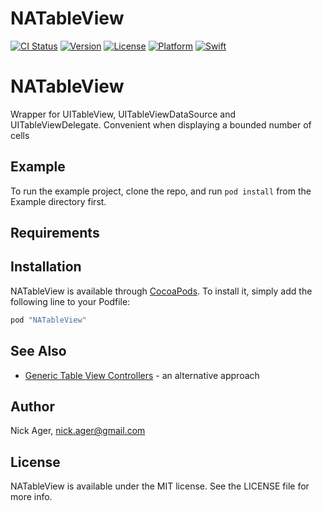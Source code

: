 # NATableView

[![CI Status](http://img.shields.io/travis/Nick%20Ager/NATableView.svg?style=flat)](https://travis-ci.org/Nick%20Ager/NATableView)
[![Version][cocoapods-version-badge]][cocoapods-url]
[![License][cocoapods-licence-badge]][cocoapods-url]
[![Platform][cocoapods-platform-badge]][cocoapods-url]
[![Swift][swift-badge]][swift-url]


# NATableView
Wrapper for UITableView, UITableViewDataSource and UITableViewDelegate. 
Convenient when displaying a bounded number of cells

## Example

To run the example project, clone the repo, and run `pod install` from the Example directory first.

## Requirements

## Installation

NATableView is available through [CocoaPods](http://cocoapods.org). To install
it, simply add the following line to your Podfile:

```ruby
pod "NATableView"
```

## See Also
* [Generic Table View Controllers](https://talk.objc.io/episodes/S01E06-generic-table-view-controllers) - an alternative approach

## Author

Nick Ager, nick.ager@gmail.com

## License

NATableView is available under the MIT license. See the LICENSE file for more info.

[swift-badge]: https://img.shields.io/badge/Swift-3.0-orange.svg?style=flat
[cocoapods-version-badge]: https://img.shields.io/cocoapods/v/NATableView.svg?style=flat
[cocoapods-licence-badge]: https://img.shields.io/cocoapods/l/NATableView.svg?style=flat
[cocoapods-platform-badge]: https://img.shields.io/cocoapods/p/NATableView.svg?style=flat
[cocoapods-url]: http://cocoapods.org/pods/NATableView
[swift-url]: https://swift.org


